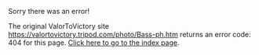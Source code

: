 

Sorry there was an error!

The original ValorToVictory site https://valortovictory.tripod.com/photo/Bass-ph.htm returns an error code: 404 for this page. [Click here to go to the index page](../index.md).